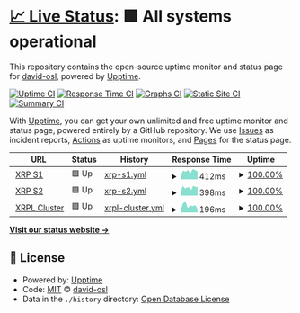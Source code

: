 # [📈 Live Status](https://david-osl.github.io/xrp_cluster_monitoring): <!--live status--> **🟩 All systems operational**

This repository contains the open-source uptime monitor and status page for [david-osl](https://david-osl.github.io/xrp_cluster_monitoring), powered by [Upptime](https://github.com/upptime/upptime).

[![Uptime CI](https://github.com/david-osl/xrp_cluster_monitoring/workflows/Uptime%20CI/badge.svg)](https://github.com/david-osl/xrp_cluster_monitoring/actions?query=workflow%3A%22Uptime+CI%22)
[![Response Time CI](https://github.com/david-osl/xrp_cluster_monitoring/workflows/Response%20Time%20CI/badge.svg)](https://github.com/david-osl/xrp_cluster_monitoring/actions?query=workflow%3A%22Response+Time+CI%22)
[![Graphs CI](https://github.com/david-osl/xrp_cluster_monitoring/workflows/Graphs%20CI/badge.svg)](https://github.com/david-osl/xrp_cluster_monitoring/actions?query=workflow%3A%22Graphs+CI%22)
[![Static Site CI](https://github.com/david-osl/xrp_cluster_monitoring/workflows/Static%20Site%20CI/badge.svg)](https://github.com/david-osl/xrp_cluster_monitoring/actions?query=workflow%3A%22Static+Site+CI%22)
[![Summary CI](https://github.com/david-osl/xrp_cluster_monitoring/workflows/Summary%20CI/badge.svg)](https://github.com/david-osl/xrp_cluster_monitoring/actions?query=workflow%3A%22Summary+CI%22)

With [Upptime](https://upptime.js.org), you can get your own unlimited and free uptime monitor and status page, powered entirely by a GitHub repository. We use [Issues](https://github.com/david-osl/xrp_cluster_monitoring/issues) as incident reports, [Actions](https://github.com/david-osl/xrp_cluster_monitoring/actions) as uptime monitors, and [Pages](https://david-osl.github.io/xrp_cluster_monitoring) for the status page.

<!--start: status pages-->
<!-- This summary is generated by Upptime (https://github.com/upptime/upptime) -->
<!-- Do not edit this manually, your changes will be overwritten -->
<!-- prettier-ignore -->
| URL | Status | History | Response Time | Uptime |
| --- | ------ | ------- | ------------- | ------ |
| <img alt="" src="https://icons.duckduckgo.com/ip3/s1.ripple.com.ico" height="13"> [XRP S1](https://s1.ripple.com:51234) | 🟩 Up | [xrp-s1.yml](https://github.com/david-osl/xrp_cluster_monitoring/commits/HEAD/history/xrp-s1.yml) | <details><summary><img alt="Response time graph" src="./graphs/xrp-s1/response-time-week.png" height="20"> 412ms</summary><br><a href="https://david-osl.github.io/xrp_cluster_monitoring/history/xrp-s1"><img alt="Response time 584" src="https://img.shields.io/endpoint?url=https%3A%2F%2Fraw.githubusercontent.com%2Fdavid-osl%2Fxrp_cluster_monitoring%2FHEAD%2Fapi%2Fxrp-s1%2Fresponse-time.json"></a><br><a href="https://david-osl.github.io/xrp_cluster_monitoring/history/xrp-s1"><img alt="24-hour response time 289" src="https://img.shields.io/endpoint?url=https%3A%2F%2Fraw.githubusercontent.com%2Fdavid-osl%2Fxrp_cluster_monitoring%2FHEAD%2Fapi%2Fxrp-s1%2Fresponse-time-day.json"></a><br><a href="https://david-osl.github.io/xrp_cluster_monitoring/history/xrp-s1"><img alt="7-day response time 412" src="https://img.shields.io/endpoint?url=https%3A%2F%2Fraw.githubusercontent.com%2Fdavid-osl%2Fxrp_cluster_monitoring%2FHEAD%2Fapi%2Fxrp-s1%2Fresponse-time-week.json"></a><br><a href="https://david-osl.github.io/xrp_cluster_monitoring/history/xrp-s1"><img alt="30-day response time 399" src="https://img.shields.io/endpoint?url=https%3A%2F%2Fraw.githubusercontent.com%2Fdavid-osl%2Fxrp_cluster_monitoring%2FHEAD%2Fapi%2Fxrp-s1%2Fresponse-time-month.json"></a><br><a href="https://david-osl.github.io/xrp_cluster_monitoring/history/xrp-s1"><img alt="1-year response time 575" src="https://img.shields.io/endpoint?url=https%3A%2F%2Fraw.githubusercontent.com%2Fdavid-osl%2Fxrp_cluster_monitoring%2FHEAD%2Fapi%2Fxrp-s1%2Fresponse-time-year.json"></a></details> | <details><summary><a href="https://david-osl.github.io/xrp_cluster_monitoring/history/xrp-s1">100.00%</a></summary><a href="https://david-osl.github.io/xrp_cluster_monitoring/history/xrp-s1"><img alt="All-time uptime 99.94%" src="https://img.shields.io/endpoint?url=https%3A%2F%2Fraw.githubusercontent.com%2Fdavid-osl%2Fxrp_cluster_monitoring%2FHEAD%2Fapi%2Fxrp-s1%2Fuptime.json"></a><br><a href="https://david-osl.github.io/xrp_cluster_monitoring/history/xrp-s1"><img alt="24-hour uptime 100.00%" src="https://img.shields.io/endpoint?url=https%3A%2F%2Fraw.githubusercontent.com%2Fdavid-osl%2Fxrp_cluster_monitoring%2FHEAD%2Fapi%2Fxrp-s1%2Fuptime-day.json"></a><br><a href="https://david-osl.github.io/xrp_cluster_monitoring/history/xrp-s1"><img alt="7-day uptime 100.00%" src="https://img.shields.io/endpoint?url=https%3A%2F%2Fraw.githubusercontent.com%2Fdavid-osl%2Fxrp_cluster_monitoring%2FHEAD%2Fapi%2Fxrp-s1%2Fuptime-week.json"></a><br><a href="https://david-osl.github.io/xrp_cluster_monitoring/history/xrp-s1"><img alt="30-day uptime 100.00%" src="https://img.shields.io/endpoint?url=https%3A%2F%2Fraw.githubusercontent.com%2Fdavid-osl%2Fxrp_cluster_monitoring%2FHEAD%2Fapi%2Fxrp-s1%2Fuptime-month.json"></a><br><a href="https://david-osl.github.io/xrp_cluster_monitoring/history/xrp-s1"><img alt="1-year uptime 99.98%" src="https://img.shields.io/endpoint?url=https%3A%2F%2Fraw.githubusercontent.com%2Fdavid-osl%2Fxrp_cluster_monitoring%2FHEAD%2Fapi%2Fxrp-s1%2Fuptime-year.json"></a></details>
| <img alt="" src="https://icons.duckduckgo.com/ip3/s2.ripple.com.ico" height="13"> [XRP S2](https://s2.ripple.com:51234) | 🟩 Up | [xrp-s2.yml](https://github.com/david-osl/xrp_cluster_monitoring/commits/HEAD/history/xrp-s2.yml) | <details><summary><img alt="Response time graph" src="./graphs/xrp-s2/response-time-week.png" height="20"> 398ms</summary><br><a href="https://david-osl.github.io/xrp_cluster_monitoring/history/xrp-s2"><img alt="Response time 567" src="https://img.shields.io/endpoint?url=https%3A%2F%2Fraw.githubusercontent.com%2Fdavid-osl%2Fxrp_cluster_monitoring%2FHEAD%2Fapi%2Fxrp-s2%2Fresponse-time.json"></a><br><a href="https://david-osl.github.io/xrp_cluster_monitoring/history/xrp-s2"><img alt="24-hour response time 227" src="https://img.shields.io/endpoint?url=https%3A%2F%2Fraw.githubusercontent.com%2Fdavid-osl%2Fxrp_cluster_monitoring%2FHEAD%2Fapi%2Fxrp-s2%2Fresponse-time-day.json"></a><br><a href="https://david-osl.github.io/xrp_cluster_monitoring/history/xrp-s2"><img alt="7-day response time 398" src="https://img.shields.io/endpoint?url=https%3A%2F%2Fraw.githubusercontent.com%2Fdavid-osl%2Fxrp_cluster_monitoring%2FHEAD%2Fapi%2Fxrp-s2%2Fresponse-time-week.json"></a><br><a href="https://david-osl.github.io/xrp_cluster_monitoring/history/xrp-s2"><img alt="30-day response time 378" src="https://img.shields.io/endpoint?url=https%3A%2F%2Fraw.githubusercontent.com%2Fdavid-osl%2Fxrp_cluster_monitoring%2FHEAD%2Fapi%2Fxrp-s2%2Fresponse-time-month.json"></a><br><a href="https://david-osl.github.io/xrp_cluster_monitoring/history/xrp-s2"><img alt="1-year response time 555" src="https://img.shields.io/endpoint?url=https%3A%2F%2Fraw.githubusercontent.com%2Fdavid-osl%2Fxrp_cluster_monitoring%2FHEAD%2Fapi%2Fxrp-s2%2Fresponse-time-year.json"></a></details> | <details><summary><a href="https://david-osl.github.io/xrp_cluster_monitoring/history/xrp-s2">100.00%</a></summary><a href="https://david-osl.github.io/xrp_cluster_monitoring/history/xrp-s2"><img alt="All-time uptime 99.94%" src="https://img.shields.io/endpoint?url=https%3A%2F%2Fraw.githubusercontent.com%2Fdavid-osl%2Fxrp_cluster_monitoring%2FHEAD%2Fapi%2Fxrp-s2%2Fuptime.json"></a><br><a href="https://david-osl.github.io/xrp_cluster_monitoring/history/xrp-s2"><img alt="24-hour uptime 100.00%" src="https://img.shields.io/endpoint?url=https%3A%2F%2Fraw.githubusercontent.com%2Fdavid-osl%2Fxrp_cluster_monitoring%2FHEAD%2Fapi%2Fxrp-s2%2Fuptime-day.json"></a><br><a href="https://david-osl.github.io/xrp_cluster_monitoring/history/xrp-s2"><img alt="7-day uptime 100.00%" src="https://img.shields.io/endpoint?url=https%3A%2F%2Fraw.githubusercontent.com%2Fdavid-osl%2Fxrp_cluster_monitoring%2FHEAD%2Fapi%2Fxrp-s2%2Fuptime-week.json"></a><br><a href="https://david-osl.github.io/xrp_cluster_monitoring/history/xrp-s2"><img alt="30-day uptime 100.00%" src="https://img.shields.io/endpoint?url=https%3A%2F%2Fraw.githubusercontent.com%2Fdavid-osl%2Fxrp_cluster_monitoring%2FHEAD%2Fapi%2Fxrp-s2%2Fuptime-month.json"></a><br><a href="https://david-osl.github.io/xrp_cluster_monitoring/history/xrp-s2"><img alt="1-year uptime 99.99%" src="https://img.shields.io/endpoint?url=https%3A%2F%2Fraw.githubusercontent.com%2Fdavid-osl%2Fxrp_cluster_monitoring%2FHEAD%2Fapi%2Fxrp-s2%2Fuptime-year.json"></a></details>
| <img alt="" src="https://icons.duckduckgo.com/ip3/xrplcluster.com.ico" height="13"> [XRPL Cluster](https://xrplcluster.com) | 🟩 Up | [xrpl-cluster.yml](https://github.com/david-osl/xrp_cluster_monitoring/commits/HEAD/history/xrpl-cluster.yml) | <details><summary><img alt="Response time graph" src="./graphs/xrpl-cluster/response-time-week.png" height="20"> 196ms</summary><br><a href="https://david-osl.github.io/xrp_cluster_monitoring/history/xrpl-cluster"><img alt="Response time 310" src="https://img.shields.io/endpoint?url=https%3A%2F%2Fraw.githubusercontent.com%2Fdavid-osl%2Fxrp_cluster_monitoring%2FHEAD%2Fapi%2Fxrpl-cluster%2Fresponse-time.json"></a><br><a href="https://david-osl.github.io/xrp_cluster_monitoring/history/xrpl-cluster"><img alt="24-hour response time 218" src="https://img.shields.io/endpoint?url=https%3A%2F%2Fraw.githubusercontent.com%2Fdavid-osl%2Fxrp_cluster_monitoring%2FHEAD%2Fapi%2Fxrpl-cluster%2Fresponse-time-day.json"></a><br><a href="https://david-osl.github.io/xrp_cluster_monitoring/history/xrpl-cluster"><img alt="7-day response time 196" src="https://img.shields.io/endpoint?url=https%3A%2F%2Fraw.githubusercontent.com%2Fdavid-osl%2Fxrp_cluster_monitoring%2FHEAD%2Fapi%2Fxrpl-cluster%2Fresponse-time-week.json"></a><br><a href="https://david-osl.github.io/xrp_cluster_monitoring/history/xrpl-cluster"><img alt="30-day response time 202" src="https://img.shields.io/endpoint?url=https%3A%2F%2Fraw.githubusercontent.com%2Fdavid-osl%2Fxrp_cluster_monitoring%2FHEAD%2Fapi%2Fxrpl-cluster%2Fresponse-time-month.json"></a><br><a href="https://david-osl.github.io/xrp_cluster_monitoring/history/xrpl-cluster"><img alt="1-year response time 309" src="https://img.shields.io/endpoint?url=https%3A%2F%2Fraw.githubusercontent.com%2Fdavid-osl%2Fxrp_cluster_monitoring%2FHEAD%2Fapi%2Fxrpl-cluster%2Fresponse-time-year.json"></a></details> | <details><summary><a href="https://david-osl.github.io/xrp_cluster_monitoring/history/xrpl-cluster">100.00%</a></summary><a href="https://david-osl.github.io/xrp_cluster_monitoring/history/xrpl-cluster"><img alt="All-time uptime 99.96%" src="https://img.shields.io/endpoint?url=https%3A%2F%2Fraw.githubusercontent.com%2Fdavid-osl%2Fxrp_cluster_monitoring%2FHEAD%2Fapi%2Fxrpl-cluster%2Fuptime.json"></a><br><a href="https://david-osl.github.io/xrp_cluster_monitoring/history/xrpl-cluster"><img alt="24-hour uptime 100.00%" src="https://img.shields.io/endpoint?url=https%3A%2F%2Fraw.githubusercontent.com%2Fdavid-osl%2Fxrp_cluster_monitoring%2FHEAD%2Fapi%2Fxrpl-cluster%2Fuptime-day.json"></a><br><a href="https://david-osl.github.io/xrp_cluster_monitoring/history/xrpl-cluster"><img alt="7-day uptime 100.00%" src="https://img.shields.io/endpoint?url=https%3A%2F%2Fraw.githubusercontent.com%2Fdavid-osl%2Fxrp_cluster_monitoring%2FHEAD%2Fapi%2Fxrpl-cluster%2Fuptime-week.json"></a><br><a href="https://david-osl.github.io/xrp_cluster_monitoring/history/xrpl-cluster"><img alt="30-day uptime 99.96%" src="https://img.shields.io/endpoint?url=https%3A%2F%2Fraw.githubusercontent.com%2Fdavid-osl%2Fxrp_cluster_monitoring%2FHEAD%2Fapi%2Fxrpl-cluster%2Fuptime-month.json"></a><br><a href="https://david-osl.github.io/xrp_cluster_monitoring/history/xrpl-cluster"><img alt="1-year uptime 99.95%" src="https://img.shields.io/endpoint?url=https%3A%2F%2Fraw.githubusercontent.com%2Fdavid-osl%2Fxrp_cluster_monitoring%2FHEAD%2Fapi%2Fxrpl-cluster%2Fuptime-year.json"></a></details>

<!--end: status pages-->

[**Visit our status website →**](https://david-osl.github.io/xrp_cluster_monitoring)

## 📄 License

- Powered by: [Upptime](https://github.com/upptime/upptime)
- Code: [MIT](./LICENSE) © [david-osl](https://david-osl.github.io/xrp_cluster_monitoring)
- Data in the `./history` directory: [Open Database License](https://opendatacommons.org/licenses/odbl/1-0/)
